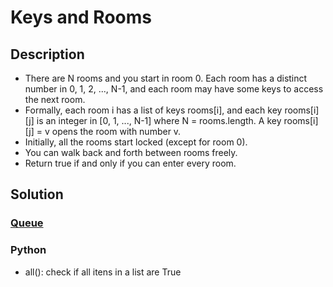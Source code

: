 # Keys and Rooms

## Description

* There are N rooms and you start in room 0.  Each room has a distinct number in 0, 1, 2, ..., N-1, and each room may have some keys to access the next room. 
* Formally, each room i has a list of keys rooms[i], and each key rooms[i][j] is an integer in [0, 1, ..., N-1] where N = rooms.length.  A key rooms[i][j] = v opens the room with number v.
* Initially, all the rooms start locked (except for room 0). 
* You can walk back and forth between rooms freely.
* Return true if and only if you can enter every room.

## Solution

### [Queue](https://www.tutorialspoint.com/keys-and-rooms-in-python)

### Python

* all(): check if all itens in a list are True